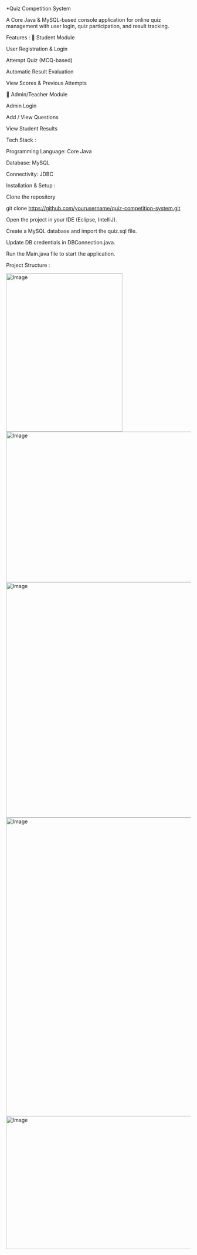 *Quiz Competition System

A Core Java & MySQL-based console application for online quiz management with user login, quiz participation, and result tracking.

Features :
🔹 Student Module

User Registration & Login

Attempt Quiz (MCQ-based)

Automatic Result Evaluation

View Scores & Previous Attempts

🔹 Admin/Teacher Module

Admin Login

Add / View Questions

View Student Results

Tech Stack :

Programming Language: Core Java

Database: MySQL

Connectivity: JDBC

Installation & Setup :

Clone the repository

git clone https://github.com/yourusername/quiz-competition-system.git


Open the project in your IDE (Eclipse, IntelliJ).

Create a MySQL database and import the quiz.sql file.

Update DB credentials in DBConnection.java.

Run the Main.java file to start the application.


Project Structure :

<img width="317" height="431" alt="Image" src="https://github.com/user-attachments/assets/2425c793-36b1-4763-9783-b3486efece81" />

<img width="912" height="410" alt="Image" src="https://github.com/user-attachments/assets/608ac1c1-5a40-40df-a087-69ef53b840fe" />

<img width="982" height="641" alt="Image" src="https://github.com/user-attachments/assets/fdfd473e-6fd7-4635-aacd-c6f000b6e351" />

<img width="1187" height="813" alt="Image" src="https://github.com/user-attachments/assets/72ffc794-dece-4c2a-9345-4e490138d8f0" />

<img width="1117" height="362" alt="Image" src="https://github.com/user-attachments/assets/face5ff3-c0fc-4c26-b1fb-d9b9cf834284" />
